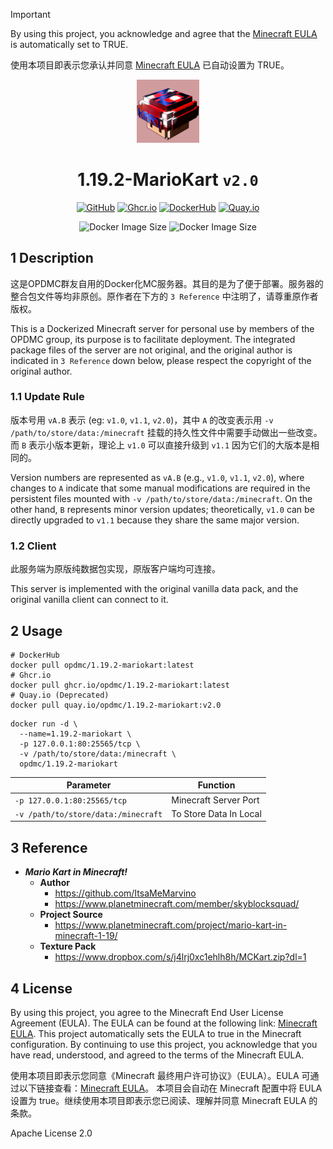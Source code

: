 > [!IMPORTANT]
> By using this project, you acknowledge and agree that the [Minecraft EULA](https://account.mojang.com/documents/minecraft_eula) is automatically set to TRUE.
> 
> 使用本项目即表示您承认并同意 [Minecraft EULA](https://account.mojang.com/documents/minecraft_eula) 已自动设置为 TRUE。

<div align="center">
	<img src="https://github.com/OPDMC/1.19.2-MarioKart/raw/main/%23README/icon_512.png" width="20%"/>
    <h1>1.19.2-MarioKart <code>v2.0</code></h1>
	<a href='https://github.com/OPDMC/1.19.2-MarioKart'><img src="https://img.shields.io/badge/-GitHub-3A3A3A?style=flat&amp;logo=GitHub&amp;logoColor=white" referrerpolicy="no-referrer" alt="GitHub"></a>
	<a href='https://github.com/OPDMC/1.19.2-MarioKart/pkgs/container/1.19.2-mariokart'><img src="https://img.shields.io/badge/Ghcr.io-v2.0-555555?labelColor=8957E5&style=flat&amp;logo=GitHub&amp;logoColor=white" referrerpolicy="no-referrer" alt="Ghcr.io"></a>
    <a href='https://quay.io/repository/opdmc/1.19.2-mariokart'><img src="https://img.shields.io/badge/DockerHub-v2.0-555555?labelColor=1c90ed&style=flat&amp;logo=Docker&amp;logoColor=white" referrerpolicy="no-referrer" alt="DockerHub"></a>
	<a href='https://hub.docker.com/r/opdmc/1.19.2-mariokart'><img src="https://img.shields.io/badge/Quay.io-v2.0-555555?labelColor=ee0000&style=flat&amp;logo=RedHat&amp;logoColor=white" referrerpolicy="no-referrer" alt="Quay.io"></a>

![Docker Image Size](https://img.shields.io/docker/image-size/opdmc/1.19.2-mariokart?arch=amd64&label=AMD64&color=006688) ![Docker Image Size](https://img.shields.io/docker/image-size/opdmc/1.19.2-mariokart?arch=arm64&label=ARM64&color=008866)
  </tr>
</div>


## 1 Description

这是OPDMC群友自用的Docker化MC服务器。其目的是为了便于部署。服务器的整合包文件等均非原创。原作者在下方的 `3 Reference` 中注明了，请尊重原作者版权。

This is a Dockerized Minecraft server for personal use by members of the OPDMC group, its purpose is to facilitate deployment. The integrated package files of the server are not original, and the original author is indicated in `3 Reference` down below, please respect the copyright of the original author.

### 1.1 Update Rule

版本号用 `vA.B` 表示 (eg: `v1.0`, `v1.1`, `v2.0`)，其中 `A` 的改变表示用 `-v /path/to/store/data:/minecraft` 挂载的持久性文件中需要手动做出一些改变。而 `B` 表示小版本更新，理论上 `v1.0` 可以直接升级到 `v1.1` 因为它们的大版本是相同的。

Version numbers are represented as `vA.B` (e.g., `v1.0`, `v1.1`, `v2.0`), where changes to `A` indicate that some manual modifications are required in the persistent files mounted with `-v /path/to/store/data:/minecraft`. On the other hand, `B` represents minor version updates; theoretically, `v1.0` can be directly upgraded to `v1.1` because they share the same major version.

### 1.2 Client

此服务端为原版纯数据包实现，原版客户端均可连接。

This server is implemented with the original vanilla data pack, and the original vanilla client can connect to it.

## 2 Usage

```shell
# DockerHub
docker pull opdmc/1.19.2-mariokart:latest
# Ghcr.io
docker pull ghcr.io/opdmc/1.19.2-mariokart:latest
# Quay.io (Deprecated)
docker pull quay.io/opdmc/1.19.2-mariokart:v2.0
```

```shell
docker run -d \
  --name=1.19.2-mariokart \
  -p 127.0.0.1:80:25565/tcp \
  -v /path/to/store/data:/minecraft \
  opdmc/1.19.2-mariokart
```

| Parameter                                       | Function                        |
| ----------------------------------------------- | ------------------------------- |
| `-p 127.0.0.1:80:25565/tcp`                     | Minecraft Server Port                      |
| `-v /path/to/store/data:/minecraft`    | To Store Data In Local       |

## 3 Reference

- ***Mario Kart in Minecraft!***
  - **Author**
    - https://github.com/ItsaMeMarvino
    - https://www.planetminecraft.com/member/skyblocksquad/
  - **Project Source**
    - https://www.planetminecraft.com/project/mario-kart-in-minecraft-1-19/
  - **Texture Pack**
    - https://www.dropbox.com/s/j4lrj0xc1ehlh8h/MCKart.zip?dl=1

## 4 License

By using this project, you agree to the Minecraft End User License Agreement (EULA). The EULA can be found at the following link: [Minecraft EULA](https://account.mojang.com/documents/minecraft_eula).  This project automatically sets the EULA to true in the Minecraft configuration. By continuing to use this project, you acknowledge that you have read, understood, and agreed to the terms of the Minecraft EULA.

使用本项目即表示您同意《Minecraft 最终用户许可协议》（EULA）。EULA 可通过以下链接查看：[Minecraft EULA](https://account.mojang.com/documents/minecraft_eula)。 本项目会自动在 Minecraft 配置中将 EULA 设置为 true。继续使用本项目即表示您已阅读、理解并同意 Minecraft EULA 的条款。

Apache License 2.0
